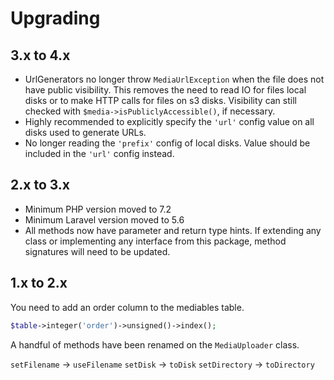# Upgrading

## 3.x to 4.x

* UrlGenerators no longer throw `MediaUrlException` when the file does not have public visibility. This removes the need to read IO for files local disks or to make HTTP calls for files on s3 disks. Visibility can still checked with `$media->isPubliclyAccessible()`, if necessary.
* Highly recommended to explicitly specify the `'url'` config value on all disks used to generate URLs.
* No longer reading the `'prefix'` config of local disks. Value should be included in the `'url'` config instead.

## 2.x to 3.x

* Minimum PHP version moved to 7.2
* Minimum Laravel version moved to 5.6
* All methods now have parameter and return type hints. If extending any class or implementing any interface from this package, method signatures will need to be updated.

## 1.x to 2.x

You need to add an order column to the mediables table.

```php
$table->integer('order')->unsigned()->index();
```

A handful of methods have been renamed on the `MediaUploader` class.

`setFilename` -> `useFilename`
`setDisk` -> `toDisk`
`setDirectory` -> `toDirectory`

